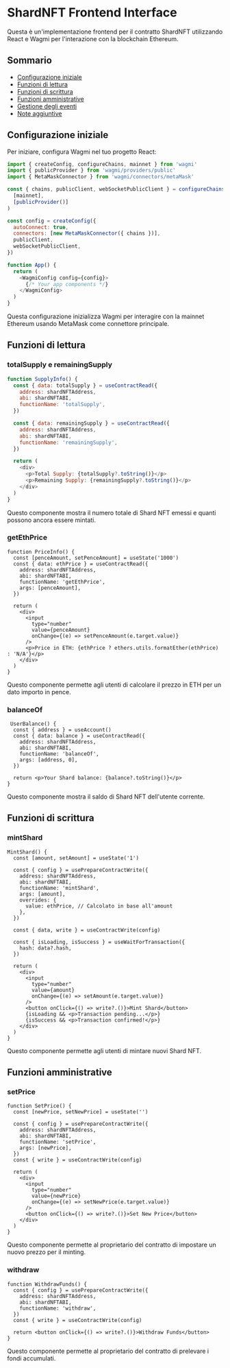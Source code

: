 # ShardNFT Frontend Interface

Questa è un'implementazione frontend per il contratto ShardNFT utilizzando React e Wagmi per l'interazione con la blockchain Ethereum.

## Sommario

- [Configurazione iniziale](#configurazione-iniziale)
- [Funzioni di lettura](#funzioni-di-lettura)
- [Funzioni di scrittura](#funzioni-di-scrittura)
- [Funzioni amministrative](#funzioni-amministrative)
- [Gestione degli eventi](#gestione-degli-eventi)
- [Note aggiuntive](#note-aggiuntive)

## Configurazione iniziale

Per iniziare, configura Wagmi nel tuo progetto React:

```javascript
import { createConfig, configureChains, mainnet } from 'wagmi'
import { publicProvider } from 'wagmi/providers/public'
import { MetaMaskConnector } from 'wagmi/connectors/metaMask'

const { chains, publicClient, webSocketPublicClient } = configureChains(
  [mainnet],
  [publicProvider()]
)

const config = createConfig({
  autoConnect: true,
  connectors: [new MetaMaskConnector({ chains })],
  publicClient,
  webSocketPublicClient,
})

function App() {
  return (
    <WagmiConfig config={config}>
      {/* Your app components */}
    </WagmiConfig>
  )
}
```
Questa configurazione inizializza Wagmi per interagire con la mainnet Ethereum usando MetaMask come connettore principale.

## Funzioni di lettura

### totalSupply e remainingSupply

```javascript
function SupplyInfo() {
  const { data: totalSupply } = useContractRead({
    address: shardNFTAddress,
    abi: shardNFTABI,
    functionName: 'totalSupply',
  })

  const { data: remainingSupply } = useContractRead({
    address: shardNFTAddress,
    abi: shardNFTABI,
    functionName: 'remainingSupply',
  })

  return (
    <div>
      <p>Total Supply: {totalSupply?.toString()}</p>
      <p>Remaining Supply: {remainingSupply?.toString()}</p>
    </div>
  )
}
```
Questo componente mostra il numero totale di Shard NFT emessi e quanti possono ancora essere mintati.

### getEthPrice

```
function PriceInfo() {
  const [penceAmount, setPenceAmount] = useState('1000')
  const { data: ethPrice } = useContractRead({
    address: shardNFTAddress,
    abi: shardNFTABI,
    functionName: 'getEthPrice',
    args: [penceAmount],
  })

  return (
    <div>
      <input 
        type="number" 
        value={penceAmount} 
        onChange={(e) => setPenceAmount(e.target.value)}
      />
      <p>Price in ETH: {ethPrice ? ethers.utils.formatEther(ethPrice) : 'N/A'}</p>
    </div>
  )
}
```
Questo componente permette agli utenti di calcolare il prezzo in ETH per un dato importo in pence.

### balanceOf

```
 UserBalance() {
  const { address } = useAccount()
  const { data: balance } = useContractRead({
    address: shardNFTAddress,
    abi: shardNFTABI,
    functionName: 'balanceOf',
    args: [address, 0],
  })

  return <p>Your Shard balance: {balance?.toString()}</p>
}
```
Questo componente mostra il saldo di Shard NFT dell'utente corrente.

## Funzioni di scrittura

### mintShard

```
MintShard() {
  const [amount, setAmount] = useState('1')

  const { config } = usePrepareContractWrite({
    address: shardNFTAddress,
    abi: shardNFTABI,
    functionName: 'mintShard',
    args: [amount],
    overrides: {
      value: ethPrice, // Calcolato in base all'amount
    },
  })

  const { data, write } = useContractWrite(config)

  const { isLoading, isSuccess } = useWaitForTransaction({
    hash: data?.hash,
  })

  return (
    <div>
      <input 
        type="number" 
        value={amount} 
        onChange={(e) => setAmount(e.target.value)}
      />
      <button onClick={() => write?.()}>Mint Shard</button>
      {isLoading && <p>Transaction pending...</p>}
      {isSuccess && <p>Transaction confirmed!</p>}
    </div>
  )
}
```
Questo componente permette agli utenti di mintare nuovi Shard NFT.

## Funzioni amministrative

### setPrice

```
function SetPrice() {
  const [newPrice, setNewPrice] = useState('')

  const { config } = usePrepareContractWrite({
    address: shardNFTAddress,
    abi: shardNFTABI,
    functionName: 'setPrice',
    args: [newPrice],
  })
  const { write } = useContractWrite(config)

  return (
    <div>
      <input 
        type="number" 
        value={newPrice} 
        onChange={(e) => setNewPrice(e.target.value)}
      />
      <button onClick={() => write?.()}>Set New Price</button>
    </div>
  )
}
```
Questo componente permette al proprietario del contratto di impostare un nuovo prezzo per il minting.

### withdraw

```
function WithdrawFunds() {
  const { config } = usePrepareContractWrite({
    address: shardNFTAddress,
    abi: shardNFTABI,
    functionName: 'withdraw',
  })
  const { write } = useContractWrite(config)

  return <button onClick={() => write?.()}>Withdraw Funds</button>
}
```
Questo componente permette al proprietario del contratto di prelevare i fondi accumulati.

